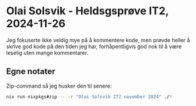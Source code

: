 # Olai Solsvik - Heldsgsprøve IT2, 2024-11-26

Jeg fokuserte ikke veldig mye på å kommentere kode, men prøvde heller å skrive god kode på den tiden jeg har, forhåpentligvis god nok til å være leselig uten mange kommentarer.

## Egne notater

Zip-command så jeg husker den til senere:

```sh
nix run nixpkgs#zip -- -r "Olai Solsvik IT2 november 2024" ./*
```
